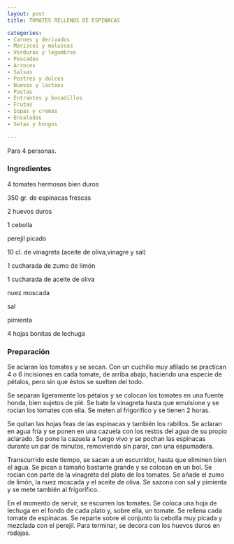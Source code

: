 ```yaml
---
layout: post
title: TOMATES RELLENOS DE ESPINACAS

categories:
- Carnes y derivados
- Mariscos y moluscos
- Verduras y legumbres
- Pescados
- Arroces
- Salsas
- Postres y dulces
- Huevos y lacteos
- Pastas
- Entrantes y bocadillos
- Frutas
- Sopas y cremas
- Ensaladas
- Setas y hongos
 
---
```

Para 4 personas.

<h3>Ingredientes</h3>

4 tomates hermosos bien duros

350 gr. de espinacas frescas

2 huevos duros

1 cebolla

perejil picado

10 cl. de vinagreta (aceite de oliva,vinagre y sal)

1 cucharada de zumo de limón

1 cucharada de aceite de oliva

nuez moscada

sal

pimienta

4 hojas bonitas de lechuga

<h3>Preparación</h3>

Se aclaran los tomates y se secan. Con un cuchillo muy afilado se practican 4 o 6 incisiones en cada tomate, de arriba abajo, haciendo una especie de pétalos, pero sin que éstos se suelten del todo.

Se separan ligeramente los pétalos y se colocan los tomates en una fuente honda, bien sujetos de pié. Se bate la vinagreta hasta que emulsione y se rocían los tomates con ella. Se meten al frigorífico y se tienen 2 horas.

Se quitan las hojas feas de las espinacas y también los rabillos. Se aclaran en agua fría y se ponen en una cazuela con los restos del agua de su propio aclarado. Se pone la cazuela a fuego vivo y se pochan las espinacas durante un par de minutos, removiendo sin parar, con una espumadera.

Transcurrido este tiempo, se sacan a un escurridor, hasta que eliminen bien el agua. Se pican a tamaño bastante grande y se colocan en un bol. Se rocían con parte de la vinagreta del plato de los tomates. Se añade el zumo de limón, la nuez moscada y el aceite de oliva. Se sazona con sal y pimienta y se mete también al frigorífico.

En el momento de servir, se escurren los tomates. Se coloca una hoja de lechuga en el fondo de cada plato y, sobre ella, un tomate. Se rellena cada tomate de espinacas. Se reparte sobre el conjunto la cebolla muy picada y mezclada con el perejil. Para terminar, se decora con los huevos duros en rodajas.

